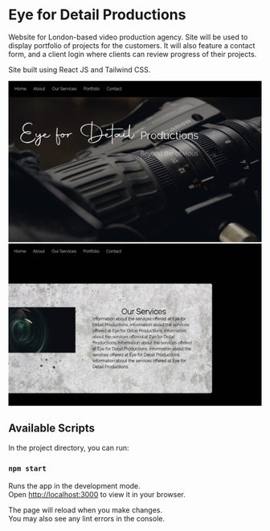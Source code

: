 
# Eye for Detail Productions

Website for London-based video production agency. Site will be used to display portfolio of projects for the customers. It will also feature a contact form, and a client login where clients can review progress of their projects.

Site built using React JS and Tailwind CSS.

![App Screenshot](eyefordetail.png)
![App Screenshot](about.png)

## Available Scripts

In the project directory, you can run:

### `npm start`

Runs the app in the development mode.\
Open [http://localhost:3000](http://localhost:3000) to view it in your browser.

The page will reload when you make changes.\
You may also see any lint errors in the console.

